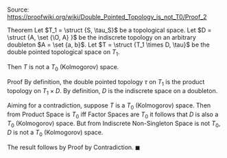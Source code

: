 # 

Source: https://proofwiki.org/wiki/Double_Pointed_Topology_is_not_T0/Proof_2

Theorem
Let $T_1 = \struct {S, \tau_S}$ be a topological space.
Let $D = \struct {A, \set {\O, A} }$ be the indiscrete topology on an arbitrary doubleton $A = \set {a, b}$.
Let $T = \struct {T_1 \times D, \tau}$ be the double pointed topological space on $T_1$.

Then $T$ is not a $T_0$ (Kolmogorov) space.


Proof
By definition, the double pointed topology $\tau$ on $T_1$ is the product topology on $T_1 \times D$.
By definition, $D$ is the indiscrete space on a doubleton.

Aiming for a contradiction, suppose $T$ is a $T_0$ (Kolmogorov) space.
Then from Product Space is $T_0$ iff Factor Spaces are $T_0$ it follows that $D$ is also a $T_0$ (Kolmogorov) space.
But from Indiscrete Non-Singleton Space is not $T_0$, $D$ is not a $T_0$ (Kolmogorov) space.

The result follows by Proof by Contradiction.
$\blacksquare$





